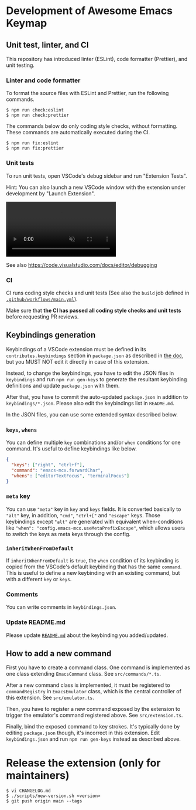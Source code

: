 # Development of Awesome Emacs Keymap

## Unit test, linter, and CI

This repository has introduced linter (ESLint), code formatter (Prettier), and unit testing.

### Linter and code formatter

To format the source files with ESLint and Prettier, run the following commands.

```shell
$ npm run check:eslint
$ npm run check:prettier
```

The commands below do only coding style checks, without formatting. These commands are automatically executed during the CI.

```
$ npm run fix:eslint
$ npm run fix:prettier
```

### Unit tests

To run unit tests, open VSCode's debug sidebar and run "Extension Tests".

Hint: You can also launch a new VSCode window with the extension under development by "Launch Extension".

<video autoplay loop muted playsinline controls>
  <source src="https://code.visualstudio.com/api/working-with-extensions/testing-extension/debug.mp4" type="video/mp4">
</video>

See also https://code.visualstudio.com/docs/editor/debugging

### CI

CI runs coding style checks and unit tests (See also the `build` job defined in [`.github/workflows/main.yml`](.github/workflows/main.yml)).

Make sure that **the CI has passed all coding style checks and unit tests** before requesting PR reviews.

## Keybindings generation

Keybindings of a VSCode extension must be defined in its `contributes.keybindings` section in `package.json` as described in [the doc](https://code.visualstudio.com/api/references/contribution-points#contributes.keybindings),
but you MUST NOT edit it directly in case of this extension.

Instead, to change the keybindings, you have to edit the JSON files in `keybindings` and run `npm run gen-keys` to generate the resultant keybinding definitions and update `package.json` with them.

After that, you have to commit the auto-updated `package.json` in addition to `keybindings/*.json`.
Please also edit the keybindings list in `README.md`.

In the JSON files, you can use some extended syntax described below.

### `keys`, `whens`

You can define multiple `key` combinations and/or `when` conditions for one command.
It's useful to define keybindings like below.

```json
{
  "keys": ["right", "ctrl+f"],
  "command": "emacs-mcx.forwardChar",
  "whens": ["editorTextFocus", "terminalFocus"]
}
```

### `meta` key

You can use `"meta"` key in `key` and `keys` fields.
It is converted basically to `"alt"` key, in addition, `"cmd"`, `"ctrl+["` and `"escape"` keys.
Those keybindings except `"alt"` are generated with equivalent when-conditions like `"when": "config.emacs-mcx.useMetaPrefixEscape"`,
which allows users to switch the keys as meta keys through the config.

### `inheritWhenFromDefault`

If `inheritWhenFromDefault` is `true`, the `when` condition of its keybinding is copied from the VSCode's default keybinding that has the same `command`.
This is useful to define a new keybinding with an existing command, but with a different `key` or `keys`.

### Comments

You can write comments in `keybindings.json`.

### Update README.md

Please update [`README.md`](./README.md) about the keybinding you added/updated.

## How to add a new command

First you have to create a command class.
One command is implemented as one class extending `EmacsCommand` class.
See `src/commands/*.ts`.

After a new command class is implemented, it must be registered to `commandRegistry` in `EmacsEmulator` class, which is the central controller of this extension.
See `src/emulator.ts`.

Then, you have to register a new command exposed by the extension to trigger the emulator's command registered above.
See `src/extension.ts`.

Finally, bind the exposed command to key strokes.
It's typically done by editing `package.json` though, it's incorrect in this extension.
Edit `keybindings.json` and run `npm run gen-keys` instead as described above.

# Release the extension (only for maintainers)

```
$ vi CHANGELOG.md
$ ./scripts/new-version.sh <version>
$ git push origin main --tags
```
